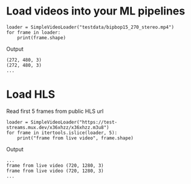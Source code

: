 # Load videos into your ML pipelines

```
loader = SimpleVideoLoader("testdata/bipbop15_270_stereo.mp4")
for frame in loader:
    print(frame.shape)
```

Output
```
(272, 480, 3)
(272, 480, 3)
...
```

# Load HLS

Read first 5 frames from public HLS url

```
loader = SimpleVideoLoader("https://test-streams.mux.dev/x36xhzz/x36xhzz.m3u8")
for frame in itertools.islice(loader, 5):
    print("frame from live video", frame.shape)
```

Output
```
...
frame from live video (720, 1280, 3)
frame from live video (720, 1280, 3)
...
```